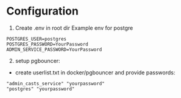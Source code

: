# Configuration
1.  Create .env in root dir
Example env for postgre
```env
POSTGRES_USER=postgres
POSTGRES_PASSWORD=YourPassword
ADMIN_SERVICE_PASSWORD=YourPassword
```	
2. setup pgbouncer:
* create userlist.txt in docker/pgbouncer and provide passwords: 
```
"admin_casts_service" "yourpassword"
"postgres" "yourpassword"
```